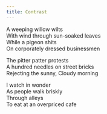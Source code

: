 ```yaml
---
title: Contrast
---
```


A weeping willow wilts  
With wind through sun-soaked leaves  
While a pigeon shits  
On corporately dressed businessmen

The pitter patter protests  
A hundred needles on street bricks  
Rejecting the sunny,
Cloudy morning

I watch in wonder  
As people walk briskly  
Through alleys  
To eat at an overpriced cafe
